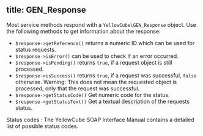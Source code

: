 title: GEN_Response
---

Most service methods respond with a `YellowCube\GEN_Response` object.
Use the following methods to get information about the response:

 * `$response->getReference()` returns a numeric ID which can be used for status requests.
 * `$response->isError()` can be used to check if an error occurred.
 * `$response->isPending()` returns `true`, if a request object is still processed.
 * `$response->isSuccess()` returns `true`, if a request was successful, `false` otherwise. Warning: This does not mean the requested object is processed, only that the request was successful.
 * `$response->getStatusCode()` Get numeric code for the status.
 * `$response->getStatusText()` Get a textual description of the requests status.

Status codes
:   The YellowCube SOAP Interface Manual contains a detailed list of possible status codes.
